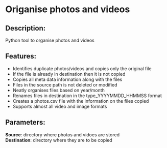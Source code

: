 # Origanise photos and videos
## Description: 
  Python tool to organise photos and videos 
## Features: 
  - Identifies duplicate photos/videos and copies only the original file 
  - If the file is already in destination then it is not copied 
  - Copies all meta data information along with the files 
  - Files in the source path is not deleted or modified 
  - Neatly organises files based on year/month 
  - Renames files in destination in the type_YYYYMMDD_HHMMSS format 
  - Creates a photos.csv file with the information on the files copied 
  - Supports almost all video and image formats

## Parameters: 
  **Source**: directory where photos and vidoes are stored  
  **Destination**: directory where they are to be copied
